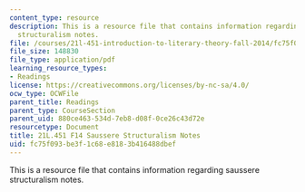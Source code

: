 ```yaml
---
content_type: resource
description: This is a resource file that contains information regarding saussere
  structuralism notes.
file: /courses/21l-451-introduction-to-literary-theory-fall-2014/fc75f093be3f1c68e8183b416488dbef_MIT21L_451F14_Notes_4.pdf
file_size: 148830
file_type: application/pdf
learning_resource_types:
- Readings
license: https://creativecommons.org/licenses/by-nc-sa/4.0/
ocw_type: OCWFile
parent_title: Readings
parent_type: CourseSection
parent_uid: 880ce463-534d-7eb8-d08f-0ce26c43d72e
resourcetype: Document
title: 21L.451 F14 Saussere Structuralism Notes
uid: fc75f093-be3f-1c68-e818-3b416488dbef
---
```

This is a resource file that contains information regarding saussere structuralism notes.
